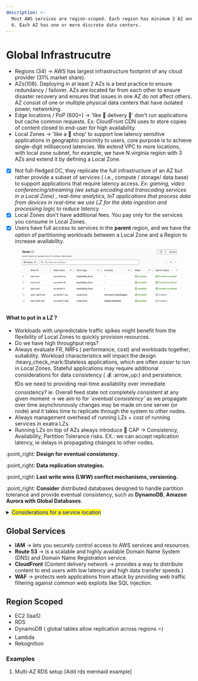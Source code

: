 ```yaml
---
description: >-
  Most AWS services are region-scoped. Each region has minimum 3 AZ and maximum
  6. Each AZ has one or more discrete data centers.
---
```


# Global Infrastrucutre

* Regions (34) -> AWS has largest infrastructure footprint of any cloud provider (31% market share).
* AZs(108). Deploying in at least 2 AZs is a best practice to ensure redundancy / failover. AZs are located far from each other to ensure disaster recovery and ensures that issues in one AZ do not affect others.  AZ consist of one or multiple physical data centers that have isolated power, networking.
* Edge locations / PoP (600+) ->  'like :pizza: delivery :truck:' don't run applications but cache common requests. Ex: CloudFront CDN uses to store copies of content closed to end-user for high availa­bility.
* Local Zones -> 'like a :pizza: shop'  to support low latency sensitive applications in geographic proximity to users, core purpose is to achieve single-digit millisecond latencies. We extend  VPC to more locations, with local zone subnet, for example, we have N.virginia region with 3 AZs and extend it by defining a Local Zone.&#x20;

<!---->

* [x] Not full-fledged DC, they replicate the full infrastructure of an AZ but rather provide a subset of services ( i.e., compute / storage/ data base) to support applications that require latency access. _Ex: gaming, video conferencing/streaming (we setup encoding and transcoding services in a Local Zone) , real-time analytics, IoT applications that process data from devices in real-time we use LZ for the data ingestion and processing logic to reduce latency._
* [x] Local Zones don't have  additional fees. You pay only for the services you consume in Local Zones.
* [x] Users have full access to services in the **parent** region, and we  have the option of partitioning workloads between a Local Zone and a Region to increase availability.

<figure><img src="../.gitbook/assets/Screenshot 2024-10-22 at 12.08.57.png" alt=""><figcaption></figcaption></figure>

#### **What to put in a LZ ?**&#x20;

* Workloads with unpredictable traffic spikes might benefit from the flexibility of Local Zones to quickly provision resources.
* Do we have high throughput reqs?
* Always evaluate FR, NRFs ( performance, cost) and workloads together, suitability. Workload characteristics will impact the design :heavy\_check\_mark:Stateless applications, which are often _easier_ to run in Local Zones. Stateful applications may require additional considerations for data consistency ( :moneybag: :arrow\_up:) and persistence. :exclamation:Do we need to providing real-time availability over immediate consistency? ie. Overall feed state not completely consistent at any given moment -> we aim to for '_eventual consistency'_ as we propagate over time asynchronously changes may be made on one server (or node) and it takes time to replicate through the system to other nodes.
* Always management overhead of running LZs + cost of running services in exatra LZs.
* Running LZs on top of AZs always introduce  🧢 CAP -> Consistency, Availability, Partition Tolerance risks. EX.: we can accept replication latency,  ie delays in propagating changes to other nodes.

:point\_right: **Design for eventual consistency.**

:point\_right: **Data replication strategies.**

:point\_right: **Last write wins (LWW) conflict mechanisms, versioning.**

:point\_right: **Consider** distributed databases designed to handle partition tolerance and provide eventual consistency, such as **DynamoDB**, **Amazon Aurora with Global Databases**.

<details>

<summary><mark style="color:blue;">Considerations for a service location</mark></summary>

1. **Compliance & regulations** -> data residency laws (ISO27001, GDPR)
2. **Price** -> pricing vary by region (ex: ie Brazil tax system makes the same payload more expensive than US region)
3. **Availability within the region** -> not all features are available globally
4. **Proximity**  -> reduced latency

</details>

## Global  Services

* **IAM** → lets you securely control access to AWS services and resources.
* **Route 53** → is a scalable and highly available Domain Name System (DNS) and Domain Name Regist­ration service.
* **CloudFront** (Content delivery network → provides a way to distribute content to end users with low latency and high data transfer speeds.)
* **WAF** → protects web applic­ations from attack by providing web traffic filtering against common web exploits like SQL injection.

## Region Scoped

* EC2 (IaaS)
* RDS
* DynamoDB ( global tables allow replication across regions :star:)
* Lambda
* Rekognition

### Examples

1. Multi-AZ RDS setup \[Add rds mermaid example]



